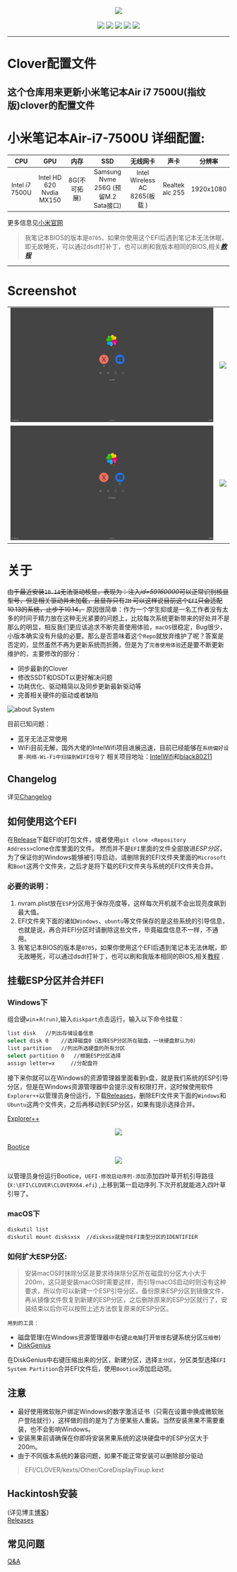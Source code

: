 <p align=center>
<img src="https://ws1.sinaimg.cn/large/005GQrpLly1fyuh7rhs97j30fk0fkwih.jpg">
</p>

<p align=center>
 <a href="https://github.com/ourfor/Mibook-air/issues"><img src="https://img.shields.io/github/issues/ourfor/Mibook-air.svg"></a> 
 <a href="https://github.com/ourfor/Mibook-air/network"><img src="https://img.shields.io/github/forks/ourfor/Mibook-air.svg"></a>
 <a href="https://github.com/ourfor/Mibook-air/stargazers"><img src="https://img.shields.io/github/stars/ourfor/Mibook-air.svg"></a>
 <a href="https://github.com/ourfor/Mibook-air"><img src="https://img.shields.io/github/license/ourfor/Mibook-air.svg"></a>
 <a href="https://twitter.com/intent/tweet?text=Wow:&url=https%3A%2F%2Fgithub.com%2Fourfor%2FMibook-air"><img src="https://img.shields.io/twitter/url/https/github.com/ourfor/Mibook-air.svg?style=social"></a>

</p>

--- 


# Clover配置文件
## 这个仓库用来更新小米笔记本Air i7 7500U(指纹版)clover的配置文件
# 小米笔记本Air-i7-7500U 详细配置:

|CPU|GPU|内存|SSD|无线网卡|声卡|分辨率|
|:-:|:-:|:-:|:-:|:-:|:-:|:-:|
|Intel i7 7500U|Intel HD 620 Nvdia MX150|8G(不可拓展)|Samsung Nvme 256G (预留M.2 Sata接口)|Intel Wireless AC 8265(板载 ) |Realtek alc 255|1920x1080|

更多信息见[小米官网](https://www.mi.com)
<!--more-->

> 我笔记本BIOS的版本是` 0705 `，如果你使用这个EFI后遇到笔记本无法休眠，即无故睡死，可以通过dsdt打补丁，也可以刷和我版本相同的BIOS,相关<a href=http://bbs.xiaomi.cn/t-13643021><i><b><u>教程</i></b></u></a>
--- 
# Screenshot
<table>
 <tr>
 <td><img src=Screenshot/bootoption_one.png></td>
 <td><img src=Screenshot/macOS.png></td>
 </tr>
 <tr>
 <td><img src=Screenshot/bootoption_two.png></td>
 <td><img src=Screenshot/Win10.PNG></td>
 </tr>

 </table>


# 关于

~~由于最近安装` 10.14 `无法驱动核显，表现为：注入*id=59160000*可以正常识别核显型号，但是相关驱动并未加载，且显存只有` 7M `
可以这样说目前这个` EFI `只会适配10.13的系统，止步于10.14，~~  原因很简单：作为一个学生抑或是一名工作者没有太多的时间于精力放在这种无光紧要的问题上，比较每次系统更新带来的好处并不是那么的明显，相反我们更应该追求不断完善使用体验，` macOS `很稳定，Bug很少，小版本确实没有升级的必要。那么是否意味着这个` Repo `就放弃维护了呢？答案是否定的，显然虽然不再为更新系统而折腾，但是为了` 完善使用体验 `还是要不断更新维护的，主要修改的部分：
- 同步最新的Clover
- 修改SSDT和DSDT以更好解决问题
- 功耗优化、驱动精简以及同步更新最新驱动等
- 完善相关硬件的驱动或者缺陷

![about System](https://ws1.sinaimg.cn/large/005GQrpLgy1g1yl2ffts7j312s0puama.jpg)

目前已知问题：
- 蓝牙无法正常使用
- WiFi目前无解，国外大佬的IntelWifi项目进展迅速，目前已经能够在` 系统偏好设置-网络-Wi-Fi中扫描到WIFI信号了 ` 相关项目地址：[IntelWifi](https://github.com/rpeshkov/IntelWifi)和[black80211](https://github.com/rpeshkov/black80211)

## Changelog

详见[Changelog](./Changelog.md)

## 如何使用这个EFI
在[Release](https://github.com/ourfor/mibook-air/releases)下载EFI的打包文件，或者使用` git clone <Repository Address> `clone仓库里面的文件。
然而并不是` EFI `里面的文件全部放进*ESP分区*，为了保证你的Windows能够被引导启动，请删除我的EFI文件夹里面的` Microsoft `和` Boot `这两个文件夹，之后才是将下载的EFI文件夹与系统的EFI文件夹合并。

### 必要的说明：
1. nvram.plist放在` ESP `分区用于保存亮度等，这样每次开机就不会出现亮度飙到最大值。
2. EFI文件夹下面的诸如` Windows `、` ubuntu `等文件保存的是这些系统的引导信息，也就是说，再合并EFI分区时请删除这些文件，毕竟磁盘信息不一样，不通用。
3. 我笔记本BIOS的版本是` 0705 `，如果你使用这个EFI后遇到笔记本无法休眠，即无故睡死，可以通过dsdt打补丁，也可以刷和我版本相同的BIOS,相关[教程](http://bbs.xiaomi.cn/t-13643021) .

## 挂载ESP分区并合并EFI  
### Windows下  
组合键` win `+` R(run) `,输入` diskpart `点击运行，输入以下命令挂载：  
```bash  
list disk   //列出存储设备信息
select disk 0    //选择磁盘0（选择ESP分区所在磁盘，一块硬盘默认为0）
list partition   //列出所选硬盘的所有分区
select partition 0   //根据ESP分区选择
assign letter=x     //分配盘符  
```
接下来你就可以在Windows的资源管理器里面看到` x `盘，就是我们系统的ESP引导分区，但是在Windows资源管理器中会提示没有权限打开，这时候使用软件` Explorer++ `以管理员身份运行，下载[Releases](https://github.com/ourfor/mibook-air/releases)，删除EFI文件夹下面的` Windows `和` Ubuntu `这两个文件夹，之后再移动到ESP分区，如果有提示选择合并。

[Explorer++](https://explorerplusplus.com/software/explorer++_1.3.5_x64.zip) 

<p align=center>
<img src="https://ws1.sinaimg.cn/large/005GQrpLly1fyuhbcvolmj31er0odjt6.jpg"> 
</p>

[Bootice](http://www.ipauly.com/wp-content/uploads/2015/11/BOOTICEx64_v1.332.rar)

<p align=center>
<img src="https://ws1.sinaimg.cn/large/005GQrpLly1fyuh9tnnt3j30hv08gglq.jpg">
</p>

以管理员身份运行Bootice，` UEFI-修改启动序列-添加 `添加四叶草开机引导路径(` X:\EFI\CLOVER\CLOVERX64.efi `) ,上移到第一启动序列.下次开机就能进入四叶草引导了。  
### macOS下  
```bash
diskutil list
diskutil mount disksxsx  //diskxsx就是你EFI类型分区的IDENTIFIER
```

### 如何扩大ESP分区:
> 安装macOS时抹除分区是要求待抹除分区所在磁盘的分区大小大于200m，这只是安装macOS时需要这样，而引导macOS启动时则没有这种要求，所以你可以新建一个ESP引导分区，备份原来ESP分区到镜像文件，再从镜像文件恢复到新建的ESP分区，之后删除原来的ESP分区就行了，安装结束以后你可以按照上述方法恢复原来的ESP分区。  

` 用到的工具： ` 

- 磁盘管理(在Windows资源管理器中右键` 此电脑 `打开` 管理 `右键系统分区` 压缩卷 `)         
- [DiskGenius](http://download.eassos.cn/DG495508_x64.zip)  

在DiskGenius中右键压缩出来的分区，新建分区，选择` 主分区 `，分区类型选择` EFI System Partition `合并EFI文件后，使用` Bootice `添加启动项。 

## 注意 
- 最好使用微软账户绑定Windows的数字激活证书（只需在设置中换成微软账户登陆就行），这样做的目的是为了方便某些人重装。当然安装黑果不需要重装，也不会影响Windows。
- 安装黑果前请确保在你即将安装黑果系统的这块硬盘中的ESP分区大于200m。
- 由于不同版本系统的兼容问题，如果不能正常安装可以删除部分驱动
> EFI/CLOVER/kexts/Other/CoreDisplayFixup.kext

## Hackintosh安装
(详见博主[博客](https://ourfor.top))    
[Releases](https://github.com/ourfor/mibook-air/releases) 

## 常见问题
[Q&A](Q&A.md)

